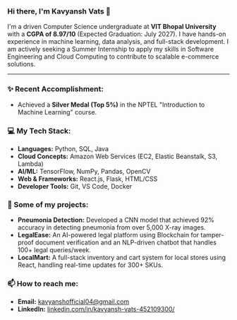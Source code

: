 ### Hi there, I'm Kavyansh Vats 👋

I'm a driven Computer Science undergraduate at **VIT Bhopal University** with a **CGPA of 8.97/10** (Expected Graduation: July 2027). I have hands-on experience in machine learning, data analysis, and full-stack development. I am actively seeking a Summer Internship to apply my skills in Software Engineering and Cloud Computing to contribute to scalable e-commerce solutions.

---

### ✨ Recent Accomplishment:
* Achieved a **Silver Medal (Top 5%)** in the NPTEL "Introduction to Machine Learning" course.

### 💻 My Tech Stack:

* **Languages:** Python, SQL, Java
* **Cloud Concepts:** Amazon Web Services (EC2, Elastic Beanstalk, S3, Lambda)
* **AI/ML:** TensorFlow, NumPy, Pandas, OpenCV
* **Web & Frameworks:** React.js, Flask, HTML/CSS
* **Developer Tools:** Git, VS Code, Docker

### 🚀 Some of my projects:

* **Pneumonia Detection:** Developed a CNN model that achieved 92% accuracy in detecting pneumonia from over 5,000 X-ray images.
* **LegalEase:** An AI-powered legal platform using Blockchain for tamper-proof document verification and an NLP-driven chatbot that handles 100+ legal queries/week.
* **LocalMart:** A full-stack inventory and cart system for local stores using React, handling real-time updates for 300+ SKUs.

### 📫 How to reach me:

* **Email:** [kavyanshofficial04@gmail.com](mailto:kavyanshofficial04@gmail.com)
* **LinkedIn:** [linkedin.com/in/kavyansh-vats-452109300/](https://linkedin.com/in/kavyansh-vats-452109300/)
